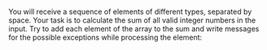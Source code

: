 You will receive a sequence of elements of different types, separated by space. Your task is to calculate the sum of all valid integer numbers in the input. Try to add each element of the array to the sum and write messages for the possible exceptions while processing the element:
